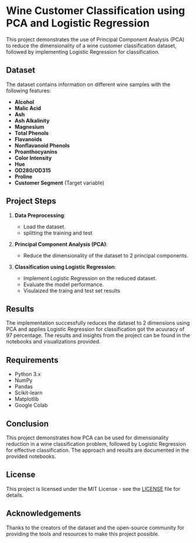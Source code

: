 # Wine Customer Classification using PCA and Logistic Regression

This project demonstrates the use of Principal Component Analysis (PCA) to reduce the dimensionality of a wine customer classification dataset, followed by implementing Logistic Regression for classification.

## Dataset

The dataset contains information on different wine samples with the following features:

- **Alcohol**
- **Malic Acid**
- **Ash**
- **Ash Alkalinity**
- **Magnesium**
- **Total Phenols**
- **Flavanoids**
- **Nonflavanoid Phenols**
- **Proanthocyanins**
- **Color Intensity**
- **Hue**
- **OD280/OD315**
- **Proline**
- **Customer Segment** (Target variable)

## Project Steps

1. **Data Preprocessing**:
    - Load the dataset.
    - splitting the training and test
      
2. **Principal Component Analysis (PCA)**:
    - Reduce the dimensionality of the dataset to 2 principal components.

3. **Classification using Logistic Regression**:
    - Implement Logistic Regression on the reduced dataset.
    - Evaluate the model performance.
    - Visulaized the traing and test set results
## Results

The implementation successfully reduces the dataset to 2 dimensions using PCA and applies Logistic Regression for classification got the acuuracy of 97 percentage. The results and insights from the project can be found in the notebooks and visualizations provided.

## Requirements

- Python 3.x
- NumPy
- Pandas
- Scikit-learn
- Matplotlib
- Google Colab


## Conclusion

This project demonstrates how PCA can be used for dimensionality reduction in a wine classification problem, followed by Logistic Regression for effective classification. The approach and results are documented in the provided notebooks.

## License

This project is licensed under the MIT License - see the [LICENSE](LICENSE) file for details.

## Acknowledgements

Thanks to the creators of the dataset and the open-source community for providing the tools and resources to make this project possible.
